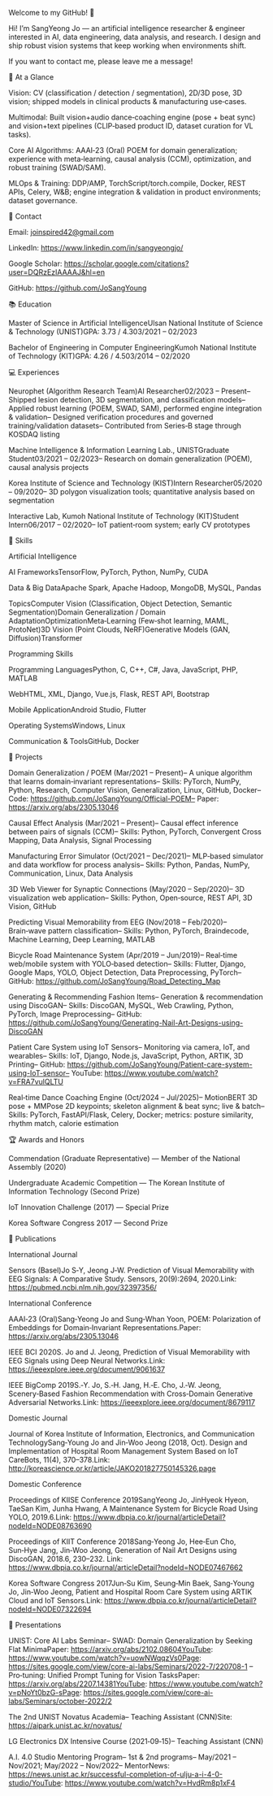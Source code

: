 Welcome to my GitHub! 👋

Hi! I’m SangYeong Jo — an artificial intelligence researcher & engineer interested in AI, data engineering, data analysis, and research. I design and ship robust vision systems that keep working when environments shift.

If you want to contact me, please leave me a message!

🔎 At a Glance

Vision: CV (classification / detection / segmentation), 2D/3D pose, 3D vision; shipped models in clinical products & manufacturing use‑cases.

Multimodal: Built vision+audio dance‑coaching engine (pose + beat sync) and vision+text pipelines (CLIP‑based product ID, dataset curation for VL tasks).

Core AI Algorithms: AAAI‑23 (Oral) POEM for domain generalization; experience with meta‑learning, causal analysis (CCM), optimization, and robust training (SWAD/SAM).

MLOps & Training: DDP/AMP, TorchScript/torch.compile, Docker, REST APIs, Celery, W&B; engine integration & validation in product environments; dataset governance.

👏 Contact

Email: joinspired42@gmail.com

LinkedIn: https://www.linkedin.com/in/sangyeongjo/

Google Scholar: https://scholar.google.com/citations?user=DQRzEzIAAAAJ&hl=en

GitHub: https://github.com/JoSangYoung

📚 Education

Master of Science in Artificial IntelligenceUlsan National Institute of Science & Technology (UNIST)GPA: 3.73 / 4.303/2021 – 02/2023

Bachelor of Engineering in Computer EngineeringKumoh National Institute of Technology (KIT)GPA: 4.26 / 4.503/2014 – 02/2020

💻 Experiences

Neurophet (Algorithm Research Team)AI Researcher02/2023 – Present– Shipped lesion detection, 3D segmentation, and classification models– Applied robust learning (POEM, SWAD, SAM), performed engine integration & validation– Designed verification procedures and governed training/validation datasets– Contributed from Series‑B stage through KOSDAQ listing

Machine Intelligence & Information Learning Lab., UNISTGraduate Student03/2021 – 02/2023– Research on domain generalization (POEM), causal analysis projects

Korea Institute of Science and Technology (KIST)Intern Researcher05/2020 – 09/2020– 3D polygon visualization tools; quantitative analysis based on segmentation

Interactive Lab, Kumoh National Institute of Technology (KIT)Student Intern06/2017 – 02/2020– IoT patient‑room system; early CV prototypes

🛒 Skills

Artificial Intelligence

AI FrameworksTensorFlow, PyTorch, Python, NumPy, CUDA

Data & Big DataApache Spark, Apache Hadoop, MongoDB, MySQL, Pandas

TopicsComputer Vision (Classification, Object Detection, Semantic Segmentation)Domain Generalization / Domain AdaptationOptimizationMeta‑Learning (Few‑shot learning, MAML, ProtoNet)3D Vision (Point Clouds, NeRF)Generative Models (GAN, Diffusion)Transformer

Programming Skills

Programming LanguagesPython, C, C++, C#, Java, JavaScript, PHP, MATLAB

WebHTML, XML, Django, Vue.js, Flask, REST API, Bootstrap

Mobile ApplicationAndroid Studio, Flutter

Operating SystemsWindows, Linux

Communication & ToolsGitHub, Docker

🤝 Projects

Domain Generalization / POEM (Mar/2021 – Present)– A unique algorithm that learns domain‑invariant representations– Skills: PyTorch, NumPy, Python, Research, Computer Vision, Generalization, Linux, GitHub, Docker– Code: https://github.com/JoSangYoung/Official-POEM– Paper: https://arxiv.org/abs/2305.13046

Causal Effect Analysis (Mar/2021 – Present)– Causal effect inference between pairs of signals (CCM)– Skills: Python, PyTorch, Convergent Cross Mapping, Data Analysis, Signal Processing

Manufacturing Error Simulator (Oct/2021 – Dec/2021)– MLP‑based simulator and data workflow for process analysis– Skills: Python, Pandas, NumPy, Communication, Linux, Data Analysis

3D Web Viewer for Synaptic Connections (May/2020 – Sep/2020)– 3D visualization web application– Skills: Python, Open‑source, REST API, 3D Vision, GitHub

Predicting Visual Memorability from EEG (Nov/2018 – Feb/2020)– Brain‑wave pattern classification– Skills: Python, PyTorch, Braindecode, Machine Learning, Deep Learning, MATLAB

Bicycle Road Maintenance System (Apr/2019 – Jun/2019)– Real‑time web/mobile system with YOLO‑based detection– Skills: Flutter, Django, Google Maps, YOLO, Object Detection, Data Preprocessing, PyTorch– GitHub: https://github.com/JoSangYoung/Road_Detecting_Map

Generating & Recommending Fashion Items– Generation & recommendation using DiscoGAN– Skills: DiscoGAN, MySQL, Web Crawling, Python, PyTorch, Image Preprocessing– GitHub: https://github.com/JoSangYoung/Generating-Nail-Art-Designs-using-DiscoGAN

Patient Care System using IoT Sensors– Monitoring via camera, IoT, and wearables– Skills: IoT, Django, Node.js, JavaScript, Python, ARTIK, 3D Printing– GitHub: https://github.com/JoSangYoung/Patient-care-system-using-IoT-sensor– YouTube: https://www.youtube.com/watch?v=FRA7vulQLTU

Real‑time Dance Coaching Engine (Oct/2024 – Jul/2025)– MotionBERT 3D pose + MMPose 2D keypoints; skeleton alignment & beat sync; live & batch– Skills: PyTorch, FastAPI/Flask, Celery, Docker; metrics: posture similarity, rhythm match, calorie estimation

🏆 Awards and Honors

Commendation (Graduate Representative) — Member of the National Assembly (2020)

Undergraduate Academic Competition — The Korean Institute of Information Technology (Second Prize)

IoT Innovation Challenge (2017) — Special Prize

Korea Software Congress 2017 — Second Prize

📃 Publications

International Journal

Sensors (Basel)Jo S‑Y, Jeong J‑W. Prediction of Visual Memorability with EEG Signals: A Comparative Study. Sensors, 20(9):2694, 2020.Link: https://pubmed.ncbi.nlm.nih.gov/32397356/

International Conference

AAAI‑23 (Oral)Sang‑Yeong Jo and Sung‑Whan Yoon, POEM: Polarization of Embeddings for Domain‑Invariant Representations.Paper: https://arxiv.org/abs/2305.13046

IEEE BCI 2020S. Jo and J. Jeong, Prediction of Visual Memorability with EEG Signals using Deep Neural Networks.Link: https://ieeexplore.ieee.org/document/9061637

IEEE BigComp 2019S.‑Y. Jo, S.‑H. Jang, H.‑E. Cho, J.‑W. Jeong, Scenery‑Based Fashion Recommendation with Cross‑Domain Generative Adversarial Networks.Link: https://ieeexplore.ieee.org/document/8679117

Domestic Journal

Journal of Korea Institute of Information, Electronics, and Communication TechnologySang‑Young Jo and Jin‑Woo Jeong (2018, Oct). Design and Implementation of Hospital Room Management System Based on IoT CareBots, 11(4), 370–378.Link: http://koreascience.or.kr/article/JAKO201827750145326.page

Domestic Conference

Proceedings of KIISE Conference 2019SangYeong Jo, JinHyeok Hyeon, TaeSan Kim, Junha Hwang, A Maintenance System for Bicycle Road Using YOLO, 2019.6.Link: https://www.dbpia.co.kr/journal/articleDetail?nodeId=NODE08763690

Proceedings of KIIT Conference 2018Sang‑Yeong Jo, Hee‑Eun Cho, Sun‑Hye Jang, Jin‑Woo Jeong, Generation of Nail Art Designs using DiscoGAN, 2018.6, 230–232.
Link: https://www.dbpia.co.kr/journal/articleDetail?nodeId=NODE07467662

Korea Software Congress 2017Jun‑Su Kim, Seung‑Min Baek, Sang‑Young Jo, Jin‑Woo Jeong, Patient and Hospital Room Care System using ARTIK Cloud and IoT Sensors.Link: https://www.dbpia.co.kr/journal/articleDetail?nodeId=NODE07322694

🎤 Presentations

UNIST: Core AI Labs Seminar– SWAD: Domain Generalization by Seeking Flat MinimaPaper: https://arxiv.org/abs/2102.08604YouTube: https://www.youtube.com/watch?v=uowNWqqzVs0Page: https://sites.google.com/view/core-ai-labs/Seminars/2022-7/220708-1
– Pro‑tuning: Unified Prompt Tuning for Vision TasksPaper: https://arxiv.org/abs/2207.14381YouTube: https://www.youtube.com/watch?v=pNoYt0bzG-sPage: https://sites.google.com/view/core-ai-labs/Seminars/october-2022/2

The 2nd UNIST Novatus Academia– Teaching Assistant (CNN)Site: https://aipark.unist.ac.kr/novatus/

LG Electronics DX Intensive Course (2021‑09‑15)– Teaching Assistant (CNN)

A.I. 4.0 Studio Mentoring Program– 1st & 2nd programs– May/2021 – Nov/2021; May/2022 – Nov/2022– MentorNews: https://news.unist.ac.kr/successful-completion-of-ulju-a-i-4-0-studio/YouTube: https://www.youtube.com/watch?v=HvdRm8p1xF4

